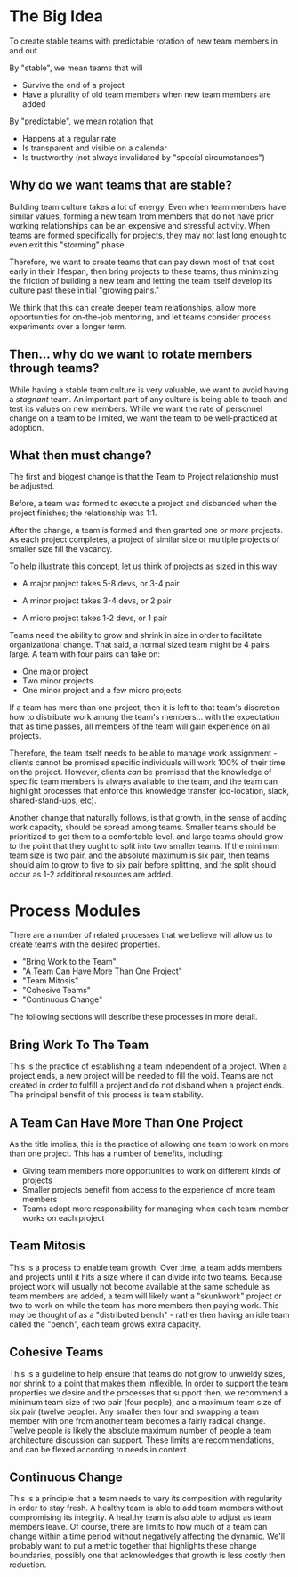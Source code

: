 
  
The Big Idea
============

To create stable teams with predictable rotation of new team members in and out. 
  
  
By "stable", we mean teams that will
    
- Survive the end of a project
- Have a plurality of old team members when new team members are added
 
By "predictable", we mean rotation that

- Happens at a regular rate
- Is transparent and visible on a calendar
- Is trustworthy (not always invalidated by "special circumstances")


Why do we want teams that are stable?
-------------------------------------

Building team culture takes a lot of energy. Even when team members have similar values, forming a new team from members 
that do not have prior working relationships can be an expensive and stressful activity. When teams are formed 
specifically for projects, they may not last long enough to even exit this "storming" phase. 
  
Therefore, we want to create teams that can pay down most of that cost early in their lifespan, then bring projects to
 these teams; thus minimizing the friction of building a new team and letting the team itself develop its culture past 
 these initial "growing pains."
 
We think that this can create deeper team relationships, allow more opportunities for on-the-job mentoring, and let
  teams consider process experiments over a longer term.

Then... why do we want to rotate members through teams?
-------------------------------------

While having a stable team culture is very valuable, we want to avoid having a *stagnant* team. An important part of any 
culture is being able to teach and test its values on new members. While we want the rate of personnel change on a team 
to be limited, we want the team to be well-practiced at adoption.


What then must change?
----------------------


The first and biggest change is that the Team to Project relationship must be adjusted.

Before, a team was formed to execute a project and disbanded when the project finishes; the relationship was 1:1.
 
After the change, a team is formed and then granted one *or more* projects. As each project completes, a project of 
similar size or multiple projects of smaller size fill the vacancy.

To help illustrate this concept, let us think of projects as sized in this way:

 - A major project takes 5-8 devs, or 3-4 pair
 
 - A minor project takes 3-4 devs, or 2 pair
 
 - A micro project takes 1-2 devs, or 1 pair
 
 
Teams need the ability to grow and shrink in size in order to facilitate organizational change. That said, a normal sized 
team might be 4 pairs large. A team with four pairs can take on:

- One major project
- Two minor projects
- One minor project and a few micro projects

If a team has more than one project, then it is left to that team's discretion how to distribute work among the team's 
members... with the expectation that as time passes, all members of the team will gain experience on all projects.

Therefore, the team itself needs to be able to manage work assignment - clients cannot be promised specific individuals 
will work 100% of their time on the project. However, clients *can* be promised that the knowledge of specific team 
members is always available to the team, and the team can highlight processes that enforce this knowledge transfer 
(co-location, slack, shared-stand-ups, etc).

Another change that naturally follows, is that growth, in the sense of adding work capacity, should be spread 
among teams. Smaller teams should be prioritized to get them to a comfortable level, and large teams should grow 
to the point that they ought to split into two smaller teams. If the minimum team size is
two pair, and the absolute maximum is six pair, then teams should aim to grow to five to six pair before splitting, and 
the split should occur as 1-2 additional resources are added.

Process Modules
===============

There are a number of related processes that we believe will allow us to create teams with the desired properties. 

 - "Bring Work to the Team"
 - "A Team Can Have More Than One Project"
 - "Team Mitosis"
 - "Cohesive Teams"
 - "Continuous Change"
 
The following sections will describe these processes in more detail. 
 
 
Bring Work To The Team
----------------------

This is the practice of establishing a team independent of a project. When a project ends, a new project will be 
needed to fill the void. Teams are not created in order to fulfill a project and do not disband when a project ends. The
principal benefit of this process is team stability.
  
A Team Can Have More Than One Project
-------------------------------------

As the title implies, this is the practice of allowing one team to work on more than one project. This has a number of
benefits, including:

 - Giving team members more opportunities to work on different kinds of projects
 - Smaller projects benefit from access to the experience of more team members
 - Teams adopt more responsibility for managing when each team member works on each project
 
Team Mitosis
------------

This is a process to enable team growth. Over time, a team adds members and projects until it hits a size where it can 
divide into two teams. Because project work will usually not become available at the same schedule as team members are 
added, a team will likely want a "skunkwork" project or two to work on while the team has more members then paying 
work. This may be thought of as a "distributed bench" - rather then having an idle team called the "bench", 
each team grows extra capacity.

Cohesive Teams
--------------

This is a guideline to help ensure that teams do not grow to unwieldy sizes, nor shrink to a point that makes them 
inflexible. In order to support the team properties we desire and the processes that support then, we recommend a 
minimum team size of two pair (four people), and a maximum team size of six pair (twelve people). Any smaller then four 
and swapping a team member with one from another team becomes a fairly radical change. Twelve people is likely the 
absolute maximum number of people a team architecture discussion can support. These limits are recommendations, and can 
be flexed according to needs in context.

Continuous Change
-----------------

This is a principle that a team needs to vary its composition with regularity in order to stay fresh. A healthy team is 
able to add team members without compromising its integrity. A healthy team is also able to adjust as team members 
leave. Of course, there are limits to how much of a team can change within a time period without negatively affecting 
the dynamic. We'll probably want to put a metric together that highlights these change boundaries, possibly one that 
acknowledges that growth is less costly then reduction.